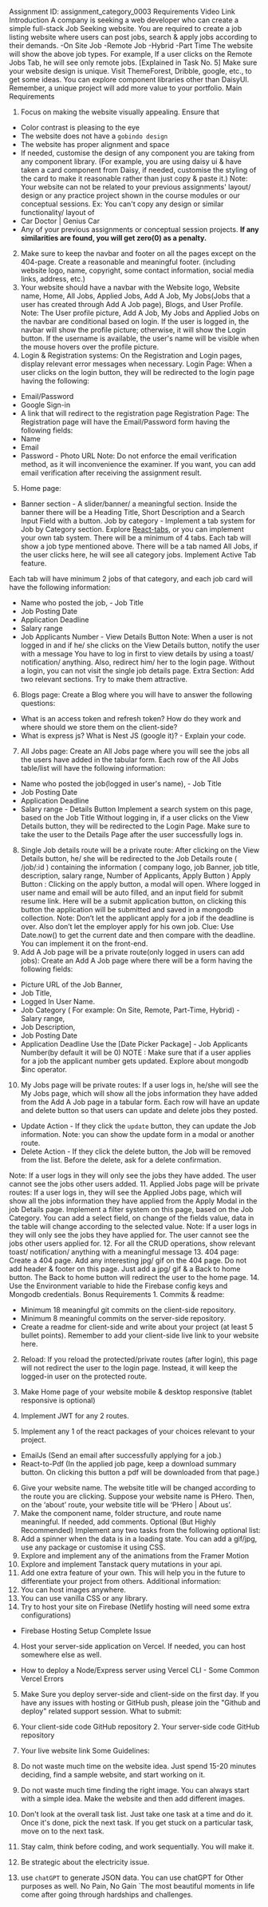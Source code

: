  Assignment ID: assignment_category_0003 Requirements Video Link
Introduction
A company is seeking a web developer who can create a simple full-stack Job Seeking website. You are required to create a job listing website where users can post jobs, search & apply jobs according to their demands.
-On Site Job -Remote Job -Hybrid -Part Time
The website will show the above job types. For example, If a user clicks on the Remote Jobs Tab, he will see only remote jobs. [Explained in Task No. 5]
Make sure your website design is unique. Visit ThemeForest, Dribble, google, etc., to get some ideas.
You can explore component libraries other than DaisyUI. Remember, a unique project will add more value to your portfolio.
Main Requirements
1. Focus on making the website visually appealing. Ensure that
- Color contrast is pleasing to the eye
- The website does not have a `gobindo design`
- The website has proper alignment and space
- If needed, customise the design of any component you are taking from any component
library. (For example, you are using daisy ui & have taken a card component from Daisy, if needed, customise the styling of the card to make it reasonable rather than just copy & paste it.)
Note: Your website can not be related to your previous assignments' layout/ design or any practice project shown in the course modules or our conceptual sessions. Ex: You can't copy any design or similar functionality/ layout of
- Car Doctor | Genius Car
- Any of your previous assignments or conceptual session projects.
**If any similarities are found, you will get zero(0) as a penalty.**
 
 2. Make sure to keep the navbar and footer on all the pages except on the 404-page. Create a reasonable and meaningful footer. (including website logo, name, copyright, some contact information, social media links, address, etc.)
3. Your website should have a navbar with the Website logo, Website name, Home, All Jobs, Applied Jobs, Add A Job, My Jobs(Jobs that a user has created through Add A Job page), Blogs, and User Profile.
Note: The User profile picture, Add A Job, My Jobs and Applied Jobs on the navbar are conditional based on login. If the user is logged in, the navbar will show the profile picture; otherwise, it will show the Login button. If the username is available, the user's name will be visible when the mouse hovers over the profile picture.
4. Login & Registration systems: On the Registration and Login pages, display relevant error messages when necessary.
Login Page: When a user clicks on the login button, they will be redirected to the login page having the following:
- Email/Password
- Google Sign-in
- A link that will redirect to the registration page
Registration Page: The Registration page will have the Email/Password form having the following fields:
- Name
- Email
- Password - Photo URL
Note: Do not enforce the email verification method, as it will inconvenience the examiner. If you want, you can add email verification after receiving the assignment result.
5. Home page:
- Banner section - A slider/banner/ a meaningful section. Inside the banner there will be a
Heading Title, Short Description and a Search Input Field with a button.
Job by category - Implement a tab system for Job by Category section. Explore [React-tabs](https://www.npmjs.com/package/react-tabs), or you can implement your own tab system. There will be a minimum of 4 tabs. Each tab will show a job type mentioned above. There will be a tab named All Jobs, if the user clicks here, he will see all category jobs. Implement Active Tab feature.

 Each tab will have minimum 2 jobs of that category, and each job card will have the following information:
- Name who posted the job, - Job Title
- Job Posting Date
- Application Deadline
- Salary range
- Job Applicants Number - View Details Button
Note: When a user is not logged in and if he/ she clicks on the View Details button, notify the user with a message You have to log in first to view details by using a toast/ notification/ anything. Also, redirect him/ her to the login page. Without a login, you can not visit the single job details page.
Extra Section: Add two relevant sections. Try to make them attractive.
6. Blogs page: Create a Blog where you will have to answer the following questions:
- What is an access token and refresh token? How do they work and where should we store them on the client-side?
- What is express js? What is Nest JS (google it)? - Explain your code.
7. All Jobs page: Create an All Jobs page where you will see the jobs all the users have added in the tabular form. Each row of the All Jobs table/list will have the following information:
- Name who posted the job(logged in user's name), - Job Title
- Job Posting Date
- Application Deadline
- Salary range - Details Button
Implement a search system on this page, based on the Job Title
Without logging in, if a user clicks on the View Details button, they will be redirected to the Login Page. Make sure to take the user to the Details Page after the user successfully logs in.

 8. Single Job details route will be a private route:
After clicking on the View Details button, he/ she will be redirected to the Job Details
route ( /job/:id ) containing the information ( company logo, job Banner, job title, description, salary range, Number of Applicants, Apply Button )
Apply Button : Clicking on the apply button, a modal will open. Where logged in user name and email will be auto filled, and an input field for submit resume link. Here will be a submit application button, on clicking this button the application will be submitted and saved in a mongodb collection.
Note: Don’t let the applicant apply for a job if the deadline is over. Also don’t let the employer apply for his own job.
Clue: Use Date.now() to get the current date and then compare with the deadline. You can implement it on the front-end.
9. Add A Job page will be a private route(only logged in users can add jobs): Create an Add A Job page where there will be a form having the following fields:
- Picture URL of the Job Banner,
- Job Title,
- Logged In User Name.
- Job Category ( For example: On Site, Remote, Part-Time, Hybrid) - Salary range,
- Job Description,
- Job Posting Date
- Application Deadline Use the [Date Picker Package] - Job Applicants Number(by default it will be 0)
NOTE : Make sure that if a user applies for a job the applicant number gets updated. Explore about mongodb $inc operator.
10. My Jobs page will be private routes: If a user logs in, he/she will see the My Jobs page, which will show all the jobs information they have added from the Add A Job page in a tabular form. Each row will have an update and delete button so that users can update and delete jobs they posted.
- Update Action - If they click the `update` button, they can update the Job information. Note: you can show the update form in a modal or another route.
- Delete Action - If they click the delete button, the Job will be removed from the list. Before the delete, ask for a delete confirmation.
 
 Note: If a user logs in they will only see the jobs they have added. The user cannot see the jobs other users added.
11. Applied Jobs page will be private routes: If a user logs in, they will see the Applied Jobs page, which will show all the jobs information they have applied from the Apply Modal in the job Details page.
Implement a filter system on this page, based on the Job Category. You can add a select field, on change of the fields value, data in the table will change according to the selected value.
Note: If a user logs in they will only see the jobs they have applied for. The user cannot see the jobs other users applied for.
12. For all the CRUD operations, show relevant toast/ notification/ anything with a meaningful message
13. 404 page:
Create a 404 page. Add any interesting jpg/ gif on the 404 page. Do not add header & footer on this page. Just add a jpg/ gif & a Back to home button. The Back to home button will redirect the user to the home page.
14. Use the Environment variable to hide the Firebase config keys and Mongodb credentials.
Bonus Requirements 1. Commits & readme:
- Minimum 18 meaningful git commits on the client-side repository.
- Minimum 8 meaningful commits on the server-side repository.
- Create a readme for client-side and write about your project (at least 5 bullet points).
Remember to add your client-side live link to your website here.
2. Reload: If you reload the protected/private routes (after login), this page will not redirect
the user to the login page. Instead, it will keep the logged-in user on the protected route.
3. Make Home page of your website mobile & desktop responsive (tablet responsive is optional)
4. Implement JWT for any 2 routes.

 5. Implement any 1 of the react packages of your choices relevant to your project.
- EmailJs (Send an email after successfully applying for a job.)
- React-to-Pdf (In the applied job page, keep a download summary button. On clicking
this button a pdf will be downloaded from that page.)
6. Give your website name. The website title will be changed according to the route you are clicking. Suppose your website name is PHero. Then, on the ‘about’ route, your website title will be ‘PHero | About us’.
7. Make the component name, folder structure, and route name meaningful. If needed, add comments.
Optional (But Highly Recommended)
Implement any two tasks from the following optional list:
1. Add a spinner when the data is in a loading state. You can add a gif/jpg, use any package or customise it using CSS.
2. Explore and implement any of the animations from the Framer Motion
3. Explore and implement Tanstack query mutations in your api.
4. Add one extra feature of your own. This will help you in the future to differentiate your project from others.
Additional information:
1. You can host images anywhere.
2. You can use vanilla CSS or any library.
3. Try to host your site on Firebase (Netlify hosting will need some extra configurations)
- Firebase Hosting Setup Complete Issue
4. Host your server-side application on Vercel. If needed, you can host somewhere else as well.
- How to deploy a Node/Express server using Vercel CLI - Some Common Vercel Errors
5. Make Sure you deploy server-side and client-side on the first day. If you have any issues with hosting or GitHub push, please join the "Github and deploy" related support session.
What to submit:
1. Your client-side code GitHub repository 2. Your server-side code GitHub repository

 3. Your live website link
Some Guidelines:
1. Do not waste much time on the website idea. Just spend 15-20 minutes deciding, find a sample website, and start working on it.
2. Do not waste much time finding the right image. You can always start with a simple idea. Make the website and then add different images.
3. Don't look at the overall task list. Just take one task at a time and do it. Once it's done, pick the next task. If you get stuck on a particular task, move on to the next task.
4. Stay calm, think before coding, and work sequentially. You will make it.
5. Be strategic about the electricity issue.
6. use `chatGPT` to generate JSON data. You can use chatGPT for Other purposes as well.
No Pain, No Gain
`The most beautiful moments in life come after going through hardships and challenges.
